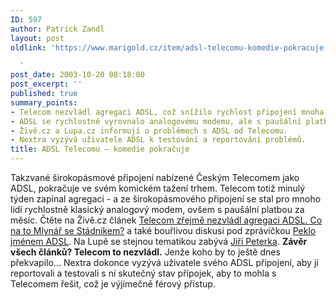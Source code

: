 ```yaml
---
ID: 597
author: Patrick Zandl
layout: post
oldlink: 'https://www.marigold.cz/item/adsl-telecomu-komedie-pokracuje

  '
post_date: 2003-10-20 08:18:00
post_excerpt: ''
published: true
summary_points:
- Telecom nezvládl agregaci ADSL, což snížilo rychlost připojení mnoha uživatelům.
- ADSL se rychlostně vyrovnalo analogovému modemu, ale s paušální platbou.
- Živě.cz a Lupa.cz informují o problémech s ADSL od Telecomu.
- Nextra vyzývá uživatele ADSL k testování a reportování problémů.
title: ADSL Telecomu – komedie pokračuje
---
```


Takzvané širokopásmové připojení nabízené Českým Telecomem jako ADSL, pokračuje ve svém komickém tažení trhem. Telecom totiž minulý týden zapínal agregaci - a ze širokopásmového připojení se stal pro mnoho lidí rychlostně klasický analogový modem, ovšem s paušální platbou za měsíc. Čtěte na Živě.cz článek <A href="http://www.zive.cz/h/Uzivatel/Ar.asp?ARI=113161&amp;CAI=2114" target=_blank>Telecom zřejmě nezvládl agregaci ADSL. Co na to Mlynář se Stádníkem?</A> a také bouřlivou diskusi pod zprávičkou <A href="http://www.zive.cz/h/Bleskovky/AR.asp?ARI=113152&amp;CAI=2097&amp;HID=19" target=_blank>Peklo jménem ADSL</A>. Na Lupě se stejnou tematikou zabývá <A href="http://www.lupa.cz/clanek.php3?show=3073" target=_blank>Jiří Peterka</A>. <STRONG>Závěr všech článků? Telecom to nezvládl.</STRONG> Jenže koho by to ještě dnes překvapilo... Nextra dokonce vyzývá uživatele svého ADSL připojení, aby jí reportovali a testovali s ní skutečný stav přípojek, aby to mohla s Telecomem řešit, což je výjimečně férový přístup.
